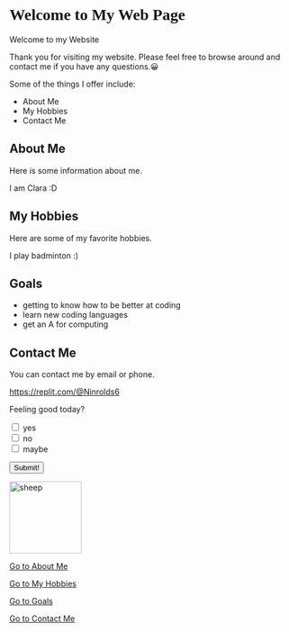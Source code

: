 
<html>

<body style:"background-color:#FFB6C1">
	<h1 style="font-family:verdana;"><b>Welcome to My Web Page</b></h1>
	<div class="container">
      <div class="heading">Welcome to my Website</div>
      <div class="content">
        <p>Thank you for visiting my website. Please feel free to browse around and contact me if you have any questions.&#128512;</p>
        <p>Some of the things I offer include:</p>
        <ul>
          <li>About Me</li>
          <li>My Hobbies</li>
          <li>Contact Me</li>
        </ul>
      </div>
    </div>
	<h2 id="About Me">About Me</h2>
	<p>Here is some information about me.</p>
	<p> I am Clara :D </p>
	<h2 id="My Hobbies">My Hobbies</h2>
	<p>Here are some of my favorite hobbies.</p>
	<p> I play badminton :) </p>
	<h2 id="Goals">Goals</h2>
	<ul>
		<li>getting to know how to be better at coding</li>
		<li>learn new coding languages</li>
		<li>get an A for computing</li>
	</ul>
	<h2 id="Contact Me">Contact Me</h2>
	<p>You can contact me by email or phone.</p>
	<a href="url">https://replit.com/@Ninrolds6</a>
	<p>Feeling good today?</p>
	<p><form>
  <input type="checkbox" id="a1" name="a1" value="yes">
  <label for="a1"> yes</label><br>
  <input type="checkbox" id="a2" name="a2" value="no">
  <label for="a2"> no</label><br>
  <input type="checkbox" id="a3" name="a3" value="maybe">
  <label for="a3"> maybe</label>
</form></p>
	<p><input type="button" onclick="alert(':D Thank you!')" value="Submit!"></p>
	<p><img src='http://t0.gstatic.com/licensed-image?q=tbn:ANd9GcTGtk8KBJF3s8ZVj5Awk2ddqQnydXY_gP_2wOBIIZjI9pBp0bRkhEq53o755RI4xbHDj90f32y42czWCfw' alt=sheep style="width:128px;height:128px"></p>
	<p><a href="#aboutme">Go to About Me</a></p>
	<p><a href="#myhobbies">Go to My Hobbies</a></p>
	<p><a href="#goals">Go to Goals</a></p>
	<p><a href="#contactme">Go to Contact Me</a></p>
	

</body>

</html>
